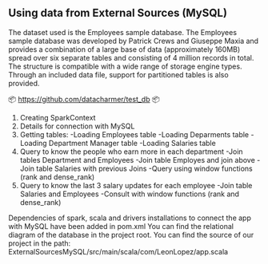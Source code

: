 ## Using data from External Sources (MySQL)

The dataset used is the Employees sample database. The Employees sample database was developed by Patrick Crews and Giuseppe Maxia and provides a combination of a large base of data (approximately 160MB) spread over six separate tables and consisting of 4 million records in total.
The structure is compatible with a wide range of storage engine types. Through an included data file, support for partitioned tables is also provided. 

📦 https://github.com/datacharmer/test_db 📦 

1. Creating SparkContext 
2. Details for connection with MySQL 
3. Getting tables:
-Loading Employees table
-Loading Deparments table
-Loading Department Manager table
-Loading Salaries table
4. Query to know the people who earn more in each department
-Join tables Department and Employees
-Join table Employes and join above
-Join table Salaries with previous Joins
-Query using window functions (rank and dense_rank)
5. Query to know the last 3 salary updates for each employee
-Join table Salaries and Employees
-Consult with window functions (rank and dense_rank)


Dependencies of spark, scala and drivers installations to connect the app with MySQL have been added in pom.xml
You can find the relational diagram of the database in the project root.
You can find the source of our project in the path: ExternalSourcesMySQL/src/main/scala/com/LeonLopez/app.scala
